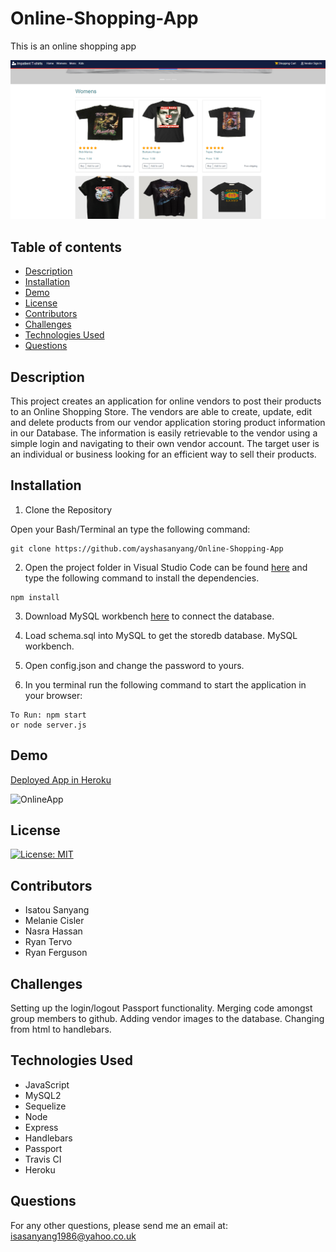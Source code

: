# Online-Shopping-App
This is an online shopping app

![OnlineApp](public/img/gif/women.PNG)

## Table of contents
- [Description](#description)
- [Installation](#installation)
- [Demo](#demo)
- [License](#license)
- [Contributors](#contributors)
- [Challenges](#challenges)
- [Technologies Used](#technologies-used)
- [Questions](#questions)

## Description
This project creates an application for online vendors to post their products to an Online Shopping Store. The vendors are able to create, update, edit and delete products from our vendor application storing product information in our Database. The information is easily retrievable to the vendor using a simple login and navigating to their own vendor account. The target user is an individual or business looking for an efficient way to sell their products.

## Installation

1. Clone the Repository

Open your Bash/Terminal an type the following command:
```
git clone https://github.com/ayshasanyang/Online-Shopping-App
```
2. Open the project folder in Visual Studio Code can be found [here](https://code.visualstudio.com/download) and type the following command to install the dependencies.
```
npm install
```

3. Download MySQL workbench [here](https://dev.mysql.com/downloads/workbench/) to connect the database.

4. Load schema.sql into MySQL to get the storedb database. MySQL workbench.

5. Open config.json and change the password to yours.

6. In you terminal run the following command to start the application in your browser:

```
To Run: npm start
or node server.js
```



## Demo
[Deployed App in Heroku](https://floating-lowlands-34709.herokuapp.com/)

![OnlineApp](public/img/gif/onlineapp.gif)

## License
[![License: MIT](https://img.shields.io/badge/License-MIT-yellow.svg)](https://opensource.org/licenses/MIT)



## Contributors
- Isatou Sanyang
- Melanie Cisler
- Nasra Hassan
- Ryan Tervo
- Ryan Ferguson

## Challenges
Setting up the login/logout Passport functionality. Merging code amongst group members to github. Adding vendor images to the database. Changing from html to handlebars.

## Technologies Used

- JavaScript
- MySQL2 
- Sequelize
- Node
- Express
- Handlebars
- Passport
- Travis CI
- Heroku

## Questions
For any other questions, please send me an email at: isasanyang1986@yahoo.co.uk